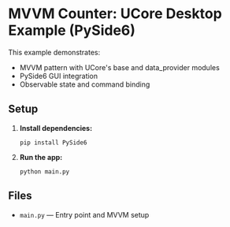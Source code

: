 # MVVM Counter: UCore Desktop Example (PySide6)

This example demonstrates:
- MVVM pattern with UCore's base and data_provider modules
- PySide6 GUI integration
- Observable state and command binding

## Setup

1. **Install dependencies:**
   ```
   pip install PySide6
   ```

2. **Run the app:**
   ```
   python main.py
   ```

## Files

- `main.py` — Entry point and MVVM setup

